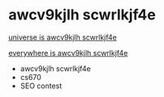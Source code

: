 # awcv9kjlh scwrlkjf4e

[universe is awcv9kjlh scwrlkjf4e ](http://people.tamu.edu/~sumeet.singh/awcv9kjlh-scwrlkjf4e/)

[everywhere is  awcv9kjlh scwrlkjf4e](https://singhsume123.github.io/)

  - awcv9kjlh scwrlkjf4e
  - cs670
  - SEO contest
